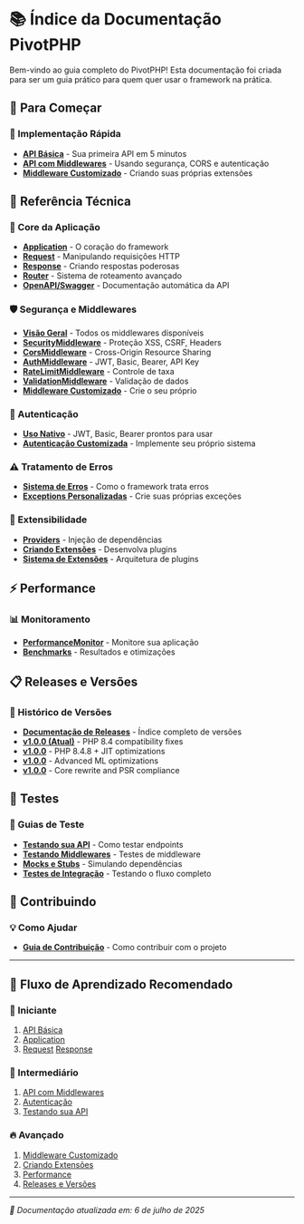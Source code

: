 # 📚 Índice da Documentação PivotPHP

Bem-vindo ao guia completo do PivotPHP! Esta documentação foi criada para ser um guia prático para quem quer usar o framework na prática.

## 🚀 Para Começar

### 📖 Implementação Rápida
- [**API Básica**](implementations/usage_basic.md) - Sua primeira API em 5 minutos
- [**API com Middlewares**](implementations/usage_with_middleware.md) - Usando segurança, CORS e autenticação
- [**Middleware Customizado**](implementations/usage_with_custom_middleware.md) - Criando suas próprias extensões

## 🔧 Referência Técnica

### 📡 Core da Aplicação
- [**Application**](techinical/application.md) - O coração do framework
- [**Request**](techinical/http/request.md) - Manipulando requisições HTTP
- [**Response**](techinical/http/response.md) - Criando respostas poderosas
- [**Router**](techinical/routing/router.md) - Sistema de roteamento avançado
- [**OpenAPI/Swagger**](techinical/http/openapi_documentation.md) - Documentação automática da API

### 🛡️ Segurança e Middlewares
- [**Visão Geral**](techinical/middleware/README.md) - Todos os middlewares disponíveis
- [**SecurityMiddleware**](techinical/middleware/SecurityMiddleware.md) - Proteção XSS, CSRF, Headers
- [**CorsMiddleware**](techinical/middleware/CorsMiddleware.md) - Cross-Origin Resource Sharing
- [**AuthMiddleware**](techinical/middleware/AuthMiddleware.md) - JWT, Basic, Bearer, API Key
- [**RateLimitMiddleware**](techinical/middleware/RateLimitMiddleware.md) - Controle de taxa
- [**ValidationMiddleware**](techinical/middleware/ValidationMiddleware.md) - Validação de dados
- [**Middleware Customizado**](techinical/middleware/CustomMiddleware.md) - Crie o seu próprio

### 🔐 Autenticação
- [**Uso Nativo**](techinical/authentication/usage_native.md) - JWT, Basic, Bearer prontos para usar
- [**Autenticação Customizada**](techinical/authentication/usage_custom.md) - Implemente seu próprio sistema

### ⚠️ Tratamento de Erros
- [**Sistema de Erros**](techinical/exceptions/ErrorHandling.md) - Como o framework trata erros
- [**Exceptions Personalizadas**](techinical/exceptions/CustomExceptions.md) - Crie suas próprias exceções

### 🧩 Extensibilidade
- [**Providers**](techinical/providers/usage.md) - Injeção de dependências
- [**Criando Extensões**](techinical/providers/extension.md) - Desenvolva plugins
- [**Sistema de Extensões**](techinical/extesions/README.md) - Arquitetura de plugins

## ⚡ Performance

### 📊 Monitoramento
- [**PerformanceMonitor**](performance/PerformanceMonitor.md) - Monitore sua aplicação
- [**Benchmarks**](performance/benchmarks/README.md) - Resultados e otimizações

## 📋 Releases e Versões

### 🚀 Histórico de Versões
- [**Documentação de Releases**](releases/README.md) - Índice completo de versões
- [**v1.0.0 (Atual)**](releases/FRAMEWORK_OVERVIEW_v1.0.0.md) - PHP 8.4 compatibility fixes
- [**v1.0.0**](releases/FRAMEWORK_OVERVIEW_v1.0.0.md) - PHP 8.4.8 + JIT optimizations
- [**v1.0.0**](releases/FRAMEWORK_OVERVIEW_v1.0.0.md) - Advanced ML optimizations
- [**v1.0.0**](releases/FRAMEWORK_OVERVIEW_v1.0.0.md) - Core rewrite and PSR compliance

## 🧪 Testes

### 📝 Guias de Teste
- [**Testando sua API**](testing/api_testing.md) - Como testar endpoints
- [**Testando Middlewares**](testing/middleware_testing.md) - Testes de middleware
- [**Mocks e Stubs**](testing/mocks_and_stubs.md) - Simulando dependências
- [**Testes de Integração**](testing/integration_testing.md) - Testando o fluxo completo

## 🤝 Contribuindo

### 💡 Como Ajudar
- [**Guia de Contribuição**](contributing/README.md) - Como contribuir com o projeto

---

## 🎯 Fluxo de Aprendizado Recomendado

### 👶 Iniciante
1. [API Básica](implementations/usage_basic.md)
2. [Application](techinical/application.md)
3. [Request](techinical/http/request.md) [Response](techinical/http/response.md)

### 🚀 Intermediário
1. [API com Middlewares](implementations/usage_with_middleware.md)
2. [Autenticação](techinical/authentication/usage_native.md)
3. [Testando sua API](testing/api_testing.md)

### 🔥 Avançado
1. [Middleware Customizado](implementations/usage_with_custom_middleware.md)
2. [Criando Extensões](techinical/providers/extension.md)
3. [Performance](performance/PerformanceMonitor.md)
4. [Releases e Versões](releases/README.md)

---

*📖 Documentação atualizada em: 6 de julho de 2025*
